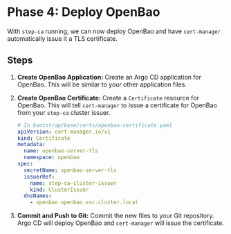 # Phase 4: Deploy OpenBao

With `step-ca` running, we can now deploy OpenBao and have `cert-manager` automatically issue it a TLS certificate.

## Steps

1.  **Create OpenBao Application:**
    Create an Argo CD application for OpenBao. This will be similar to your other application files.

2.  **Create OpenBao Certificate:**
    Create a `Certificate` resource for OpenBao. This will tell `cert-manager` to issue a certificate for OpenBao from your `step-ca` cluster issuer.

    ```yaml
    # In bootstrap/base/certs/openbao-certificate.yaml
    apiVersion: cert-manager.io/v1
    kind: Certificate
    metadata:
      name: openbao-server-tls
      namespace: openbao
    spec:
      secretName: openbao-server-tls
      issuerRef:
        name: step-ca-cluster-issuer
        kind: ClusterIssuer
      dnsNames:
        - openbao.openbao.svc.cluster.local
    ```

3.  **Commit and Push to Git:**
    Commit the new files to your Git repository. Argo CD will deploy OpenBao and `cert-manager` will issue the certificate.
